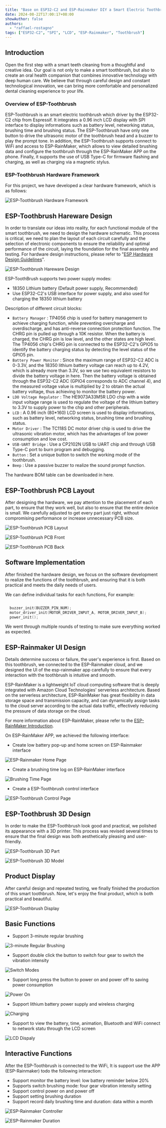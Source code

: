 ```yaml
---
title: "Base on ESP32-C2 and ESP-Rainmaker DIY a Smart Electric Toothbrush"
date: 2024-08-22T17:00:17+08:00
showAuthor: false
authors:
  - "raffael-rostagno"
tags: ["ESP32-C2", "SPI", "LCD", "ESP-Rainmaker", "Toothbrush"]
---
```



## Introduction

Open the first step with a smart teeth cleaning from a thoughtful and creative idea. Our goal is not only to make a smart toothbrush, but also to create an oral health companion that combines innovative technology with deep human care. We believe that through careful design and constant technological innovation, we can bring more comfortable and personalized dental cleaning experience to your life.

### Overview of ESP-Toothbrush

ESP-Toothbrush is an smart electric toothbrush which driver by the ESP32-C2 chip from Espressif. It integrates a 0.96 inch LCD display with SPI interface to display informations such as battery level, networking status, brushing time and brushing status. The ESP-Toothbrush have only one button to drive the ultrasonic motor of the toothbrush head and a buzzer to play the prompt tone. In addition, the ESP-Toothbrush supports connect to WiFi and access to ESP-RainMaker, which allows to view detailed brushing data and configure the toothbrush through the ESP-RainMaker APP on the phone. Finally, it supports the use of USB Type-C for firmware flashing and charging, as well as charging via a magnetic stylus.


### ESP-Toothbrush Hardware Framework

For this project, we have developed a clear hardware framework, which is as follows:

![ESP-Toothbrush Hardware Framework](./img/esp-toothbrush-hardware-framework.webp "ESP-Toothbrush Hardware Framework")


## ESP-Toothbrush Hareware Design

In order to translate our ideas into reality, for each functional module of the smart toothbrush, we need to design the hardware schematic. This process is critical, we need to plan the layout of each circuit carefully and the selection of electronic components to ensure the reliability and optimal performance of the circuit, laying the foundation for the final assembly and testing. For hardware design instructions, please refer to "[ESP Hardware Design Guidelines](https://docs.espressif.com/projects/esp-hardware-design-guidelines/en/latest/esp32c2/index.html#esp-hardware-design-guidelines)".

![ESP-Toothbrush Hareware Design](./img/esp-toothbrush-hareware-design.webp "ESP-Toothbrush Hareware Design")

ESP-ToothBrush supports two power supply modes:

  - 18350 Lithium battery (Default power supply, Recommended)
  - Use ESP32-C2's USB interface for power supply, and also used for charging the 18350 lithium battery

Description of different circuit blocks:

  - `Battery Manager` : TP4056 chip is used for battery management to achieve charging function, while preventing overcharge and overdischarge, and has anti-reverse connection protection function. The CHRG pin is pulled up through a 10K resistor. When the battery is charged, the CHRG pin is low level, and the other states are high level. The TP4056 chip's CHRG pin is connected to the ESP32-C2's GPIO5 to identify the battery charging status by detecting the level status of the GPIO5 pin.
  - `Battery Power Monitor` : Since the maximum range of ESP32-C2 ADC is 0-3.3V, and the 18350 lithium battery voltage can reach up to 4.2V, which is already more than 3.3V, so we use two equivalent resistors to divide the battery voltage in here. Then the battery voltage is obtained through the ESP32-C2 ADC (GPIO4 corresponds to ADC channel 4), and the measured voltage value is multiplied by 2 to obtain the actual battery voltage, thus achieving to monitor the battery power.
  - `LDO Voltage Regulator` : The HE9073A33M5R LDO chip with a wide input voltage range is used to regulate the voltage of the lithium battery to 3.3V to supply power to the chip and other peripherals.
  - `LCD` : A 0.96 inch (80*160) LCD screen is used to display informations, such as battery level, networking status, brushing time and brushing status.
  - `Motor Driver` : The TC118S DC motor driver chip is used to drive the ultrasonic vibration motor, which has the advantages of low power consumption and low cost.
  - `USB-UART Bridge` : Use a CP2102N USB to UART chip and through USB Type-C port to burn program and debugging.
  - `Button` : Set a unique button to switch the working mode of the toothbrush.
  - `Beep` : Use a passive buzzer to realize the sound prompt function.

The hardware BOM table can be downloaded in here.

## ESP-Toothbrush PCB Layout

After designing the hardware, we pay attention to the placement of each part, to ensure that they work well,  but also to ensure that the entire device is small. We carefully adjusted to get every part just right,  without compromising performance or increase unnecessary PCB size.

![ESP-Toothbrush PCB Layout](./img/esp-toothbrush-pcb-layrat.webp "ESP-Toothbrush PCB Layout")

![ESP-Toothbrush PCB Front](./img/esp-toothbrush-pcb-front.webp "ESP-Toothbrush PCB Front")

![ESP-Toothbrush PCB Back](./img/esp-toothbrush-pcb-back.webp "ESP-Toothbrush PCB Back")


## Software Implementation

After finished the hardware design, we focus on the software development to realize the functions of the toothbrush, and ensuring that it is both practical and meets the daily needs of users. 

We can define individual tasks for each functions, For example:

```c

  buzzer_init(BUZZER_PIN_NUM);
  motor_driver_init(MOTOR_DRIVER_INPUT_A, MOTOR_DRIVER_INPUT_B);
  power_init();

```








We went through multiple rounds of testing to make sure everything worked as expected.




## ESP-Rainmaker UI Design

Details determine success or failure, the user's experience is first. Based on this toothbrush, we connected to the ESP-Rainmaker cloud, and we designed the UI of the esp-rainmaker app carefully to ensure that every interaction with the toothbrush is intuitive and smooth.

ESP-RainMaker is a lightweight IoT cloud computing software that is deeply integrated with Amazon Cloud Technologies' serverless architecture. Based on the serverless architecture, ESP-RainMaker has great flexibility in data storage space and transmission capacity, and can dynamically assign tasks to the cloud server according to the actual data traffic, effectively reducing the pressure of data storage on the cloud.

For more information about ESP-RainMaker, please refer to the [ESP-RainMaker Introduction](https://rainmaker.espressif.com/docs/intro/).

On ESP-RainMaker APP, we achieved the following interface:

- Create low battery pop-up and home screen on ESP-Rainmaker interface

![ESP-Rainmaker Home Page](./img/rainmaker-home-page.webp "ESP-Rainmaker Home Page")

- Create a brushing time log on ESP-RainMaker interface

![Brushing Time Page](./img/brushing-time-page.webp "Brushing Time Page")

- Create a ESP-Toothbrush control interface

![ESP-Toothbrush Control Page](./img/toothbrush-control-page.webp "ESP-Toothbrush Control Page")


## ESP-Toothbrush 3D Design

In order to make the ESP-Toothbrush look good and practical, we polished its appearance with a 3D printer. This process was revised several times to ensure that the final design was both aesthetically pleasing and user-friendly.

![ESP-Toothbrush 3D Part](./img/toothbrush-3D-part.webp "ESP-Toothbrush 3D Part")

![ESP-Toothbrush 3D Model](./img/toothbrush-3D_model.webp "ESP-Toothbrush 3D Model")


## Product Display

After careful design and repeated testing, we finally finished the production of this smart toothbrush. Now, let's enjoy the final product, which is both practical and beautiful.

![ESP-Toothbrush Display](./img/esp-toothbrush-dispaly.webp "ESP-Toothbrush Display")


## Basic Functions

- Support 3-minute regular brushing

![3-minute Regular Brushing](./img/3-minute-regular-brushing.gif "3-minute Regular Brushing")

- Support double click the button to switch four gear to switch the vibration intensity

![Switch Modes](./img/switch-modes.gif "Switch Modes")

- Support long press the button to power on and power off to saving power consumption

![Power On](./img/power-on-off.gif "Power On")

- Support lithium battery power supply and wireless charging

![Charging](./img/charging.gif "Charging")

- Support to view the battery, time, animation, Bluetooth and WiFi connect to network statu through the LCD screen

![LCD Dispaly](./img/display.gif "LCD Dispaly")


## Interactive Functions

After the ESP-Toothbrush is connected to the WiFi, It is support use the APP (ESP-Rainmaker) todo the following interaction:

- Support monitor the battery level: low battery reminder below 20%
- Supports switch brushing mode: four gear vibration intensity setting
- Support control power on and power off
- Support setting brushing duration
- Support record daily brushing time and duration: data within a month

![ESP-Rainmaker Controller](./img/rainmaker-controller.gif "ESP-Rainmaker Controller")

![ESP-Rainmaker Duration](./img/rainmaker-duration.gif "ESP-Rainmaker Duration")
